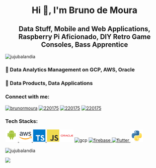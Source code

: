 <h1 align="center">Hi 👋, I'm Bruno de Moura</h1>
<h2 align="center">Data Stuff, Mobile and Web Applications, Raspberry Pi Aficionado, DIY Retro Game Consoles, Bass Apprentice</h2>

<p align="left"> <img src="https://komarev.com/ghpvc/?username=jujubalandia&label=Profile%20views&color=0e75b6&style=flat" alt="jujubalandia" /> </p>

<h3>🌱 Data Analytics Management on GCP, AWS, Oracle</h3>

<h3>👯 Data Products, Data Applications</h3>


<h3 align="left">Connect with me:</h3>
<p align="left">

<a href="https://linkedin.com/in/brunormoura" target="blank"><img align="center" src="https://raw.githubusercontent.com/rahuldkjain/github-profile-readme-generator/master/src/images/icons/Social/linked-in-alt.svg" alt="brunormoura" height="30" width="40" /></a>
<a href="https://stackoverflow.com/users/220175" target="blank"><img align="center" src="https://raw.githubusercontent.com/rahuldkjain/github-profile-readme-generator/master/src/images/icons/Social/stack-overflow.svg" alt="220175" height="30" width="40" /></a>
<a href="https://www.cloudskillsboost.google/public_profiles/e3a2dfe8-5275-4bf4-95aa-f23076524b4f" target="blank"><img align="center" src="https://www.vectorlogo.zone/logos/google_cloud/google_cloud-icon.svg" alt="220175" height="30" width="40" /></a>
<a href="https://opendatainova.com.br/#/" target="blank"><img align="center" src="https://upload.wikimedia.org/wikipedia/commons/2/21/Matlab_Logo.png" alt="220175" height="30" width="40" /></a>


</p>

<h3 align="left">Tech Stacks:</h3>
<p align="left"> <a href="https://developer.android.com" target="_blank" rel="noreferrer"> <img src="https://raw.githubusercontent.com/devicons/devicon/master/icons/android/android-original-wordmark.svg" alt="android" width="40" height="40"/> </a> <a href="https://aws.amazon.com" target="_blank" rel="noreferrer"> <img src="https://raw.githubusercontent.com/devicons/devicon/master/icons/amazonwebservices/amazonwebservices-original-wordmark.svg" alt="aws" width="40" height="40"/> </a>  <a href="https://cloud.google.com" target="_blank" rel="noreferrer"> <img src="https://raw.githubusercontent.com/devicons/devicon/master/icons/typescript/typescript-original.svg" alt="typescript" width="40" height="40"/> </a><img src="https://raw.githubusercontent.com/devicons/devicon/master/icons/javascript/javascript-original.svg" alt="javascript" width="40" height="40"/> </a>  <img src="https://raw.githubusercontent.com/devicons/devicon/master/icons/oracle/oracle-original.svg" alt="oracle" width="40" height="40"/> </a> <img src="https://www.vectorlogo.zone/logos/google_cloud/google_cloud-icon.svg" alt="gcp" width="40" height="40"/> </a> <a href="https://firebase.google.com/" target="_blank" rel="noreferrer"> <img src="https://www.vectorlogo.zone/logos/firebase/firebase-icon.svg" alt="firebase" width="40" height="40"/> </a> <a href="https://flutter.dev" target="_blank" rel="noreferrer"> <img src="https://www.vectorlogo.zone/logos/flutterio/flutterio-icon.svg" alt="flutter" width="40" height="40"/> </a> <a href="https://www.python.org" target="_blank" rel="noreferrer"> <img src="https://raw.githubusercontent.com/devicons/devicon/master/icons/python/python-original.svg" alt="python" width="40" height="40"/> </a>  
</p>

<p></p>
<p><img align="center" src="https://github-readme-streak-stats.herokuapp.com/?user=jujubalandia&" alt="jujubalandia" /></p>
<p></p>

<img src="https://github-profile-trophy.vercel.app/?username=jujubalandia&theme=juicyfresh&no-bg=false" />






